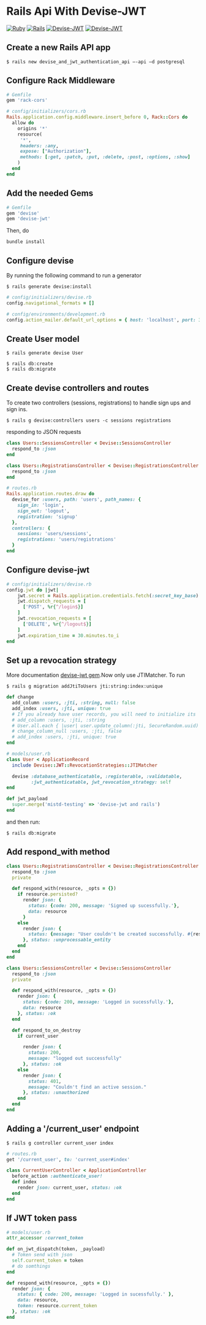 # Rails Api With Devise-JWT

[![Ruby](https://badgen.net/badge/ruby/v3.0.0/:color?icon=ruby&color=red)](https://www.ruby-lang.org/en/news/2021/11/24/ruby-3-0-3-released/)
[![Rails](https://badgen.net/badge/rails/v6.1.4.1/:color?color=red)](https://rubygems.org/gems/rails/versions/6.1.4.1)
[![Devise-JWT](https://badgen.net/badge/devise/v4.8.0/:color?color=yellow)](https://rubygems.org/gems/devise/versions/4.8.0)
[![Devise-JWT](https://badgen.net/badge/devise-jwt/v0.9.0/:color?color=yellow)](https://rubygems.org/gems/devise-jwt/versions/0.9.0)

## Create a new Rails API app

```
$ rails new devise_and_jwt_authentication_api –-api –d postgresql
```

## Configure Rack Middleware

```ruby
# Gemfile
gem 'rack-cors'
```

```ruby
# config/initializers/cors.rb
Rails.application.config.middleware.insert_before 0, Rack::Cors do
  allow do
    origins '*'
    resource(
     '*',
     headers: :any,
     expose: ["Authorization"],
     methods: [:get, :patch, :put, :delete, :post, :options, :show]
    )
  end
end
```

## Add the needed Gems

```ruby
# Gemfile
gem 'devise'
gem 'devise-jwt'
```

Then, do

```
bundle install
```

## Configure devise

By running the following command to run a generator

```
$ rails generate devise:install
```

```ruby
# config/initializers/devise.rb
config.navigational_formats = []
```

```ruby
# config/environments/development.rb
config.action_mailer.default_url_options = { host: 'localhost', port: 3000 }
```

## Create User model

```
$ rails generate devise User
```

```
$ rails db:create
$ rails db:migrate
```

## Create devise controllers and routes

To create two controllers (sessions, registrations) to handle sign ups and sign ins.

```
$ rails g devise:controllers users -c sessions registrations
```

responding to JSON requests

```ruby
class Users::SessionsController < Devise::SessionsController
  respond_to :json
end
```

```ruby
class Users::RegistrationsController < Devise::RegistrationsController
  respond_to :json
end
```

```ruby
# routes.rb
Rails.application.routes.draw do
  devise_for :users, path: 'users', path_names: {
    sign_in: 'login',
    sign_out: 'logout',
    registration: 'signup'
  },
  controllers: {
    sessions: 'users/sessions',
    registrations: 'users/registrations'
  }
end
```

## Configure devise-jwt

```ruby
# config/initializers/devise.rb
config.jwt do |jwt|
    jwt.secret = Rails.application.credentials.fetch(:secret_key_base)
    jwt.dispatch_requests = [
      ['POST', %r{^/login$}]
    ]
    jwt.revocation_requests = [
      ['DELETE', %r{^/logout$}]
    ]
    jwt.expiration_time = 30.minutes.to_i
end
```

## Set up a revocation strategy

More documentation [devise-jwt gem](https://github.com/waiting-for-dev/devise-jwt).Now only use JTIMatcher.
To run

```
$ rails g migration addJtiToUsers jti:string:index:unique
```

```ruby
def change
  add_column :users, :jti, :string, null: false
  add_index :users, :jti, unique: true
  # If you already have user records, you will need to initialize its `jti` column before setting it to not nullable. Your migration will look this way:
  # add_column :users, :jti, :string
  # User.all.each { |user| user.update_column(:jti, SecureRandom.uuid) }
  # change_column_null :users, :jti, false
  # add_index :users, :jti, unique: true
end
```

```ruby
# models/user.rb
class User < ApplicationRecord
  include Devise::JWT::RevocationStrategies::JTIMatcher

  devise :database_authenticatable, :registerable, :validatable,
         :jwt_authenticatable, jwt_revocation_strategy: self
end
```

```ruby
def jwt_payload
  super.merge('mistd-testing' => 'devise-jwt and rails')
end
```

and then run:

```
$ rails db:migrate
```

## Add respond_with method

```ruby
class Users::RegistrationsController < Devise::RegistrationsController
  respond_to :json
  private

  def respond_with(resource, _opts = {})
    if resource.persisted?
      render json: {
        status: {code: 200, message: 'Signed up sucessfully.'},
        data: resource
      }
    else
      render json: {
        status: {message: "User couldn't be created successfully. #{resource.errors.full_messages.to_sentence}"}
      }, status: :unprocessable_entity
    end
  end
end
```

```ruby
class Users::SessionsController < Devise::SessionsController
  respond_to :json
  private

  def respond_with(resource, _opts = {})
    render json: {
      status: {code: 200, message: 'Logged in sucessfully.'},
      data: resource
    }, status: :ok
  end

  def respond_to_on_destroy
    if current_user

      render json: {
        status: 200,
        message: "logged out successfully"
      }, status: :ok
    else
      render json: {
        status: 401,
        message: "Couldn't find an active session."
      }, status: :unauthorized
    end
  end
end
```

## Adding a '/current_user' endpoint

```
$ rails g controller current_user index
```

```ruby
# routes.rb
get '/current_user', to: 'current_user#index'
```

```ruby
class CurrentUserController < ApplicationController
  before_action :authenticate_user!
  def index
    render json: current_user, status: :ok
  end
end
```

## If JWT token pass

```ruby
# models/user.rb
attr_accessor :current_token

def on_jwt_dispatch(token, _payload)
  # Token send with json
  self.current_token = token
  # do somthings
end
```

```ruby
def respond_with(resource, _opts = {})
  render json: {
    status: { code: 200, message: 'Logged in sucessfully.' },
    data: resource,
    token: resource.current_token
  }, status: :ok
end
```